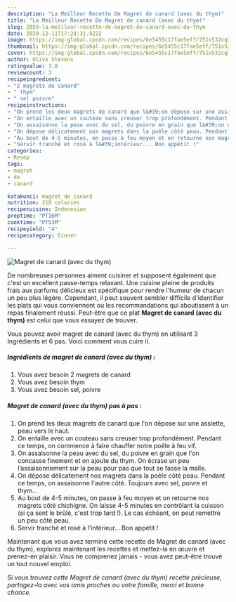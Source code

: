 ```yaml
---
description: "La Meilleur Recette De Magret de canard (avec du thym)"
title: "La Meilleur Recette De Magret de canard (avec du thym)"
slug: 2059-la-meilleur-recette-de-magret-de-canard-avec-du-thym
date: 2020-12-11T17:24:31.922Z
image: https://img-global.cpcdn.com/recipes/6e5455c17fae5eff/751x532cq70/magret-de-canard-avec-du-thym-photo-principale-de-la-recette.jpg
thumbnail: https://img-global.cpcdn.com/recipes/6e5455c17fae5eff/751x532cq70/magret-de-canard-avec-du-thym-photo-principale-de-la-recette.jpg
cover: https://img-global.cpcdn.com/recipes/6e5455c17fae5eff/751x532cq70/magret-de-canard-avec-du-thym-photo-principale-de-la-recette.jpg
author: Olive Stevens
ratingvalue: 3.8
reviewcount: 3
recipeingredient:
- "2 magrets de canard"
- " thym"
- " sel poivre"
recipeinstructions:
- "On prend les deux magrets de canard que l&#39;on dépose sur une assiette, peau vers le haut."
- "On entaille avec un couteau sans creuser trop profondément. Pendant ce temps, on commence à faire chauffer notre poêle à feu vif."
- "On assaisonne la peau avec du sel, du poivre en grain que l&#39;on concasse finement et on ajoute du thym. On écrase un peu l’assaisonnement sur la peau pour pas que tout se fasse la malle."
- "On dépose délicatement nos magrets dans la poêle côté peau. Pendant ce temps, on assaisonne l&#39;autre côté. Toujours avec sel, poivre et thym..."
- "Au bout de 4-5 minutes, on passe à feu moyen et on retourne nos magrets côté chichigne. On laisse 4-5 minutes en contrôlant la cuisson (si ça sent le brûlé, c&#39;est trop tard !). Le cas échéant, on peut remettre un peu côté peau."
- "Servir tranché et rosé à l&#39;intérieur... Bon appétit !"
categories:
- Resep
tags:
- magret
- de
- canard

katakunci: magret de canard 
nutrition: 210 calories
recipecuisine: Indonesian
preptime: "PT16M"
cooktime: "PT53M"
recipeyield: "4"
recipecategory: Dinner

---
```



![Magret de canard (avec du thym)](https://img-global.cpcdn.com/recipes/6e5455c17fae5eff/751x532cq70/magret-de-canard-avec-du-thym-photo-principale-de-la-recette.jpg)

De nombreuses personnes aiment cuisiner et supposent également que c'est un excellent passe-temps relaxant. Une cuisine pleine de produits frais aux parfums délicieux est spécifique pour rendre l'humeur de chacun un peu plus légère. Cependant, il peut souvent sembler difficile d'identifier les plats qui vous conviennent ou les recommandations qui aboutissent à un repas finalement réussi. Peut-être que ce plat <strong> Magret de canard (avec du thym) </strong> est celui que vous essayez de trouver.

<!--inarticleads1-->

Vous pouvez avoir magret de canard (avec du thym) en utilisant 3 Ingrédients et 6 pas. Voici comment vous cuire il.

##### Ingrédients de magret de canard (avec du thym) :

1. Vous avez besoin 2 magrets de canard
1. Vous avez besoin  thym
1. Vous avez besoin  sel, poivre




<!--inarticleads2-->

##### Magret de canard (avec du thym) pas à pas :

1. On prend les deux magrets de canard que l&#39;on dépose sur une assiette, peau vers le haut.
1. On entaille avec un couteau sans creuser trop profondément. Pendant ce temps, on commence à faire chauffer notre poêle à feu vif.
1. On assaisonne la peau avec du sel, du poivre en grain que l&#39;on concasse finement et on ajoute du thym. On écrase un peu l’assaisonnement sur la peau pour pas que tout se fasse la malle.
1. On dépose délicatement nos magrets dans la poêle côté peau. Pendant ce temps, on assaisonne l&#39;autre côté. Toujours avec sel, poivre et thym...
1. Au bout de 4-5 minutes, on passe à feu moyen et on retourne nos magrets côté chichigne. On laisse 4-5 minutes en contrôlant la cuisson (si ça sent le brûlé, c&#39;est trop tard !). Le cas échéant, on peut remettre un peu côté peau.
1. Servir tranché et rosé à l&#39;intérieur... Bon appétit !




<!--inarticleads1-->

<p>
Maintenant que vous avez terminé cette recette de Magret de canard (avec du thym), explorez maintenant les recettes et mettez-la en œuvre et prenez-en plaisir. Vous ne comprenez jamais - vous avez peut-être trouvé un tout nouvel emploi.
</p>

<p>
<i>Si vous trouvez cette Magret de canard (avec du thym) recette précieuse, partagez-la avec vos amis proches ou votre famille, merci et bonne chance.</i>
</p>
